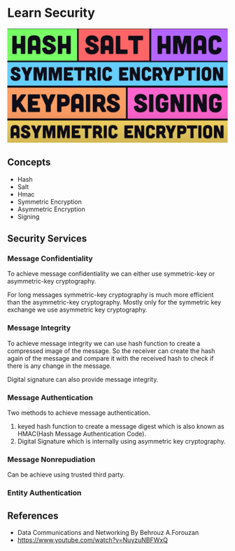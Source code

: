 # Learn Security

![Topics](topics.png)

## Concepts

- Hash
- Salt
- Hmac
- Symmetric Encryption
- Asymmetric Encryption
- Signing

## Security Services

### Message Confidentiality

To achieve message confidentiality we can either use symmetric-key or asymmetric-key cryptography.

For long messages symmetric-key cryptography is much more efficient than the asymmetric-key cryptography. Mostly only for the symmetric key exchange we use asymmetric key cryptography.

### Message Integrity

To achieve message integrity we can use hash function to create a compressed image of the message. So the receiver can create the hash again of the message and compare it with the received hash to check if there is any change in the message.

Digital signature can also provide message integrity.

### Message Authentication

Two methods to achieve message authentication.

1. keyed hash function to create a message digest which is also known as HMAC(Hash Message Authentication Code).
2. Digital Signature which is internally using asymmetric key cryptography.

### Message Nonrepudiation

Can be achieve using trusted third party.

### Entity Authentication

## References

- Data Communications and Networking By Behrouz A.Forouzan
- https://www.youtube.com/watch?v=NuyzuNBFWxQ
